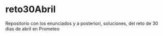# reto30Abril
Repositorio con los enunciados y a posteriori, soluciones, del reto de 30 dias de abril en Prometeo
